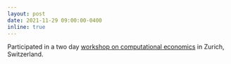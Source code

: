 ```yaml
---
layout: post
date: 2021-11-29 09:00:00-0400
inline: true
---
```


Participated in a two day [workshop on computational
economics](https://sites.google.com/view/uzhjuddwkshop/) in Zurich, Switzerland.
